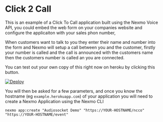 # Click 2 Call
This is an example of a  Click To Call application built using the Nexmo Voice API, you could embed the web form on your companies website and configure the applicaiton with your sales phon number, 

When customers want to talk to you they enter their name and number into the form and Nexmo will setup a call between you and the customer, firstly your number is called and the call is announced with the customers name then the customers number is called an you are connected.

You can test out your own copy of this right now on heroku by clicking this button.

[![Deploy](https://www.herokucdn.com/deploy/button.svg)](https://heroku.com/deploy)

You will then be asked for a few parameters, and once you know the hostname (eg `example.herokuapp.com`) of your application you will need to create a Nexmo Application using the Nexmo CLI

`nexmo app:create "Audiosocket Demo" "https://YOUR-HOSTNAME/ncco" "https://YOUR-HOSTNAME/event"`


